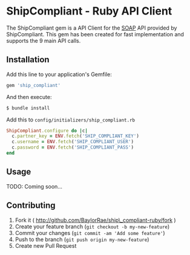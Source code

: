 # ShipCompliant - Ruby API Client

The ShipCompliant gem is a API Client for the [SOAP][soap_wiki] API provided by
ShipCompliant. This gem has been created for fast implementation and supports
the 9 main API calls.

## Installation

Add this line to your application's Gemfile:

```ruby
gem 'ship_compliant'
```

And then execute:

```bash
$ bundle install
```

Add this to `config/initializers/ship_compliant.rb`

```ruby
ShipCompliant.configure do |c|
  c.partner_key = ENV.fetch('SHIP_COMPLIANT_KEY')
  c.username = ENV.fetch('SHIP_COMPLIANT_USER')
  c.password = ENV.fetch('SHIP_COMPLIANT_PASS')
end
```

## Usage

TODO: Coming soon...

## Contributing

1. Fork it ( http://github.com/BaylorRae/ship\_compliant-ruby/fork )
2. Create your feature branch (`git checkout -b my-new-feature`)
3. Commit your changes (`git commit -am 'Add some feature'`)
4. Push to the branch (`git push origin my-new-feature`)
5. Create new Pull Request

[soap_wiki]: http://en.wikipedia.org/wiki/SOAP
